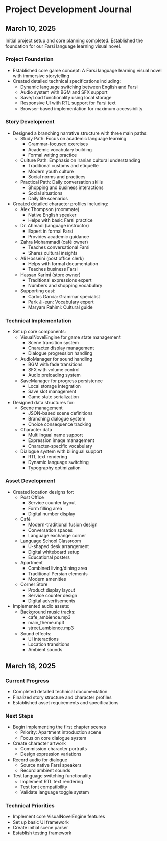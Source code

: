 # Project Development Journal

## March 10, 2025

Initial project setup and core planning completed. Established the foundation for our Farsi language learning visual novel.

### Project Foundation
- Established core game concept: A Farsi language learning visual novel with immersive storytelling
- Created detailed technical specifications including:
  - Dynamic language switching between English and Farsi
  - Audio system with BGM and SFX support
  - Save/Load functionality using local storage
  - Responsive UI with RTL support for Farsi text
  - Browser-based implementation for maximum accessibility

### Story Development
- Designed a branching narrative structure with three main paths:
  - Study Path: Focus on academic language learning
    - Grammar-focused exercises
    - Academic vocabulary building
    - Formal writing practice
  - Culture Path: Emphasis on Iranian cultural understanding
    - Traditional customs and etiquette
    - Modern youth culture
    - Social norms and practices
  - Practical Path: Daily conversation skills
    - Shopping and business interactions
    - Social situations
    - Daily life scenarios
- Created detailed character profiles including:
  - Alex Thompson (roommate)
    - Native English speaker
    - Helps with basic Farsi practice
  - Dr. Ahmadi (language instructor)
    - Expert in formal Farsi
    - Provides academic guidance
  - Zahra Mohammadi (café owner)
    - Teaches conversational Farsi
    - Shares cultural insights
  - Ali Hosseini (post office clerk)
    - Helps with formal documentation
    - Teaches business Farsi
  - Hassan Karimi (store owner)
    - Traditional expressions expert
    - Numbers and shopping vocabulary
  - Supporting cast:
    - Carlos Garcia: Grammar specialist
    - Park Ji-eun: Vocabulary expert
    - Maryam Rahimi: Cultural guide

### Technical Implementation
- Set up core components:
  - VisualNovelEngine for game state management
    - Scene transition system
    - Character display management
    - Dialogue progression handling
  - AudioManager for sound handling
    - BGM with fade transitions
    - SFX with volume control
    - Audio preloading system
  - SaveManager for progress persistence
    - Local storage integration
    - Save slot management
    - Game state serialization
- Designed data structures for:
  - Scene management
    - JSON-based scene definitions
    - Branching dialogue system
    - Choice consequence tracking
  - Character data
    - Multilingual name support
    - Expression image management
    - Character-specific vocabulary
  - Dialogue system with bilingual support
    - RTL text rendering
    - Dynamic language switching
    - Typography optimization

### Asset Development
- Created location designs for:
  - Post Office
    - Service counter layout
    - Form filling area
    - Digital number display
  - Café
    - Modern-traditional fusion design
    - Conversation spaces
    - Language exchange corner
  - Language School Classroom
    - U-shaped desk arrangement
    - Digital whiteboard setup
    - Educational posters
  - Apartment
    - Combined living/dining area
    - Traditional Persian elements
    - Modern amenities
  - Corner Store
    - Product display layout
    - Service counter design
    - Digital advertisements
- Implemented audio assets:
  - Background music tracks:
    - cafe_ambience.mp3
    - main_theme.mp3
    - street_ambience.mp3
  - Sound effects:
    - UI interactions
    - Location transitions
    - Ambient sounds

## March 18, 2025

### Current Progress
- Completed detailed technical documentation
- Finalized story structure and character profiles
- Established asset requirements and specifications

### Next Steps
- Begin implementing the first chapter scenes
  - Priority: Apartment introduction scene
  - Focus on core dialogue system
- Create character artwork
  - Commission character portraits
  - Design expression variations
- Record audio for dialogue
  - Source native Farsi speakers
  - Record ambient sounds
- Test language switching functionality
  - Implement RTL text rendering
  - Test font compatibility
  - Validate language toggle system

### Technical Priorities
- Implement core VisualNovelEngine features
- Set up basic UI framework
- Create initial scene parser
- Establish testing framework
